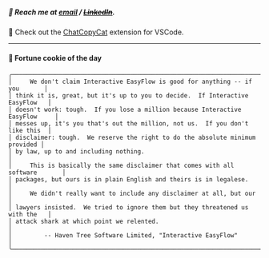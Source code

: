 ##### :calling: Reach me at **[email](mailto:johannes@stenmark.in)** ***/*** **[~~LinkedIn~~](https://www.linkedin.com/in/johannes-stenmark)**.
:feet: Check out the [ChatCopyCat](https://github.com/jstenmark/ChatCopyCat) extension for VSCode.

---
#### :cookie: Fortune cookie of the day
```smalltalk
╭──────────────────────────────────────────────────────────────────────────────╮
│     We don't claim Interactive EasyFlow is good for anything -- if you       │
│ think it is, great, but it's up to you to decide.  If Interactive EasyFlow   │
│ doesn't work: tough.  If you lose a million because Interactive EasyFlow     │
│ messes up, it's you that's out the million, not us.  If you don't like this  │
│ disclaimer: tough.  We reserve the right to do the absolute minimum provided │
│ by law, up to and including nothing.                                         │
│     This is basically the same disclaimer that comes with all software       │
│ packages, but ours is in plain English and theirs is in legalese.            │
│     We didn't really want to include any disclaimer at all, but our          │
│ lawyers insisted.  We tried to ignore them but they threatened us with the   │
│ attack shark at which point we relented.                                     │
│         -- Haven Tree Software Limited, "Interactive EasyFlow"               │
╰──────────────────────────────────────────────────────────────────────────────╯
```
